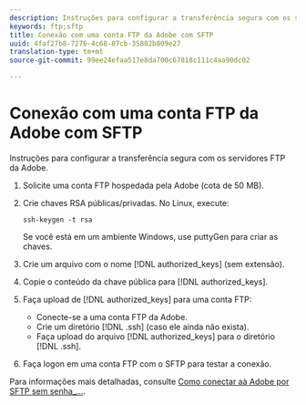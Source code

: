 ```yaml
---
description: Instruções para configurar a transferência segura com os servidores FTP da Adobe.
keywords: ftp;sftp
title: Conexão com uma conta FTP da Adobe com SFTP
uuid: 4faf27b8-7276-4c68-87cb-35802b809e27
translation-type: tm+mt
source-git-commit: 99ee24efaa517e8da700c67818c111c4aa90dc02

---
```



# Conexão com uma conta FTP da Adobe com SFTP

Instruções para configurar a transferência segura com os servidores FTP da Adobe.

1. Solicite uma conta FTP hospedada pela Adobe (cota de 50 MB).
1. Crie chaves RSA públicas/privadas. No Linux, execute:

   ```
   ssh-keygen -t rsa
   ```

   Se você está em um ambiente Windows, use puttyGen para criar as chaves.

1. Crie um arquivo com o nome [!DNL authorized_keys] (sem extensão).
1. Copie o conteúdo da chave pública para [!DNL authorized_keys].
1. Faça upload de [!DNL authorized_keys] para uma conta FTP:

   * Conecte-se a uma conta FTP da Adobe.
   * Crie um diretório [!DNL .ssh] (caso ele ainda não exista).
   * Faça upload do arquivo [!DNL authorized_keys] para o diretório [!DNL .ssh].

1. Faça logon em uma conta FTP com o SFTP para testar a conexão.

Para informações mais detalhadas, consulte [Como conectar aà Adobe por SFTP sem senha_...](/help/export/ftp-and-sftp/c-sftp/ftp-sftp-cert-auth.md).
